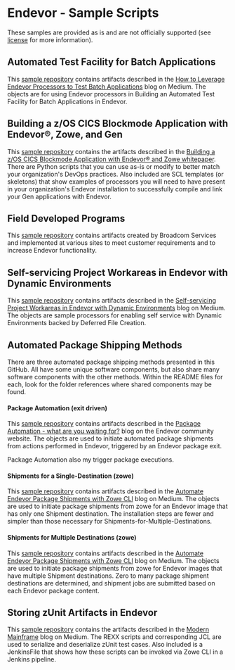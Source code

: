 # Endevor - Sample Scripts

These samples are provided as is and are not officially supported (see [license](https://github.com/BroadcomMFD/broadcom-product-scripts/blob/main/LICENSE
) for more information).

## Automated Test Facility for Batch Applications
This [sample repository](https://github.com/BroadcomMFD/broadcom-product-scripts/tree/main/endevor/Automated-Test-Facility-for-Batch-Applications) contains artifacts described in the [How to Leverage Endevor Processors to Test Batch Applications](https://medium.com/modern-mainframe/how-to-leverage-endevor-processors-to-test-batch-applications-6247a9dfdafa) blog on Medium.  The objects are for using Endevor processors in Building an Automated Test Facility for Batch Applications in Endevor.

## Building a z/OS CICS Blockmode Application with Endevor®, Zowe, and Gen
This [sample repository](https://github.com/BroadcomMFD/broadcom-product-scripts/tree/main/endevor/Self-servicing-Project-Workareas-in-Endevor-with-Dynamic-Environments) contains the artifacts described in the [Building a z/OS CICS Blockmode Application with Endevor® and Zowe whitepaper](https://community.broadcom.com/mainframesoftware/communities/community-home/digestviewer/viewthread?GroupId=1513&MessageKey=7a3ba595-6432-48aa-93f4-f18206875d72&CommunityKey=4182c217-4789-4997-8f22-87de25983f6e&tab=digestviewer). There are Python scripts that you can use as-is or modify to better match your organization's DevOps practices. Also included are SCL templates (or skeletons) that show examples of processors you will need to have present in your organization's Endevor installation to successfully compile and link your Gen applications with Endevor.

## Field Developed Programs

This [sample repository](https://github.com/BroadcomMFD/broadcom-product-scripts/tree/main/endevor/Field-Developed-Programs) contains artifacts created by Broadcom Services and implemented at various sites to meet customer requirements and to increase Endevor functionality.

## Self-servicing Project Workareas in Endevor with Dynamic Environments
This [sample repository](https://github.com/BroadcomMFD/broadcom-product-scripts/tree/main/endevor/Self-servicing-Project-Workareas-in-Endevor-with-Dynamic-Environments) contains artifacts described in the [Self-servicing Project Workareas in Endevor with Dynamic Environments](https://medium.com/modern-mainframe/self-service-developer-workspaces-in-endevor-3b83c72bdc14) blog on Medium.  The objects are sample processors for enabling self service with Dynamic Environments backed by Deferred File Creation.

## Automated Package Shipping Methods
There are three automated package shipping methods presented in this GitHub. All have some unique software components, but also share many software components with the other methods. Within the README files for each, look for the folder references where shared components may be found. 

#### Package Automation (exit driven)
This [sample repository](https://github.com/BroadcomMFD/broadcom-product-scripts/tree/main/endevor/Field-Developed-Programs/Package-Automation) contains artifacts described in the [Package Automation - what are you waiting for?](https://community.broadcom.com/blogs/joseph-walther/2023/07/11/package-automation-what-are-you-waiting-for?CommunityKey=592eb6c9-73f7-460f-9aa9-e5194cdafcd2) blog on the Endevor community website. The objects are used to initiate automated package shipments from actions performed in Endevor, triggered by an Endevor package exit. 

Package Automation also my trigger package executions.

#### Shipments for a Single-Destination (zowe)
This [sample repository](https://github.com/BroadcomMFD/broadcom-product-scripts/tree/main/endevor/Shipments-for-a-Single-Destination%20(zowe)) contains artifacts described in the [Automate Endevor Package Shipments with Zowe CLI](https://medium.com/zowe/automate-ca-endevor-package-shipments-with-zowe-cli-e15feb61745a) blog on Medium.  The objects are used to initiate package shipments from zowe for an Endevor image that has only one Shipment destination.  The installation steps are fewer and simpler than those necessary for Shipments-for-Multiple-Destinations.

#### Shipments for Multiple Destinations (zowe)
This [sample repository](https://github.com/BroadcomMFD/broadcom-product-scripts/tree/main/endevor/Shipments-for-Multiple-Destinations%20(zowe)) contains artifacts described in the [Automate Endevor Package Shipments with Zowe CLI](https://medium.com/zowe/automate-ca-endevor-package-shipments-with-zowe-cli-e15feb61745a) blog on Medium.  The objects are used to initiate package shipments from zowe for Endevor images that have multiple Shipment destinations.  Zero to many package shipment destinations are determined, and shipment jobs are submitted based on each Endevor package content.

## Storing zUnit Artifacts in Endevor
This [sample repository](https://github.com/BroadcomMFD/broadcom-product-scripts/tree/main/endevor/zunit) contains the artifacts described in the [Modern Mainframe](https://medium.com/modern-mainframe) blog on Medium.  The REXX scripts and corresponding JCL are used to serialize and deserialize zUnit test cases.  Also included is a JenkinsFile that shows how these scripts can be invoked via Zowe CLI in a Jenkins pipeline.
